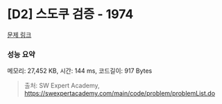 # [D2] 스도쿠 검증 - 1974 

[문제 링크](https://swexpertacademy.com/main/code/problem/problemDetail.do?contestProbId=AV5Psz16AYEDFAUq) 

### 성능 요약

메모리: 27,452 KB, 시간: 144 ms, 코드길이: 917 Bytes



> 출처: SW Expert Academy, https://swexpertacademy.com/main/code/problem/problemList.do